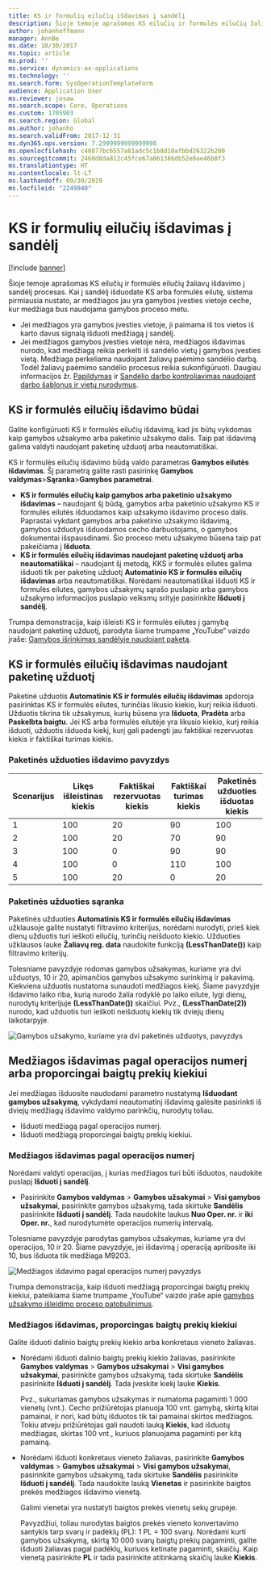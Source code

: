 ```yaml
---
title: KS ir formulių eilučių išdavimas į sandėlį
description: Šioje temoje aprašomas KS eilučių ir formulės eilučių žaliavų išdavimo į sandėlį procesas.
author: johanhoffmann
manager: AnnBe
ms.date: 10/30/2017
ms.topic: article
ms.prod: ''
ms.service: dynamics-ax-applications
ms.technology: ''
ms.search.form: SysOperationTemplateForm
audience: Application User
ms.reviewer: josaw
ms.search.scope: Core, Operations
ms.custom: 1705903
ms.search.region: Global
ms.author: johanho
ms.search.validFrom: 2017-12-31
ms.dyn365.ops.version: 7.2999999999999998
ms.openlocfilehash: c40877bc6557a81adc5c1b8d10afbbd26322b200
ms.sourcegitcommit: 2460d0da812c45fce67a061386db52e0ae46b0f3
ms.translationtype: HT
ms.contentlocale: lt-LT
ms.lasthandoff: 09/30/2019
ms.locfileid: "2249940"
---
```

# <a name="release-bom-and-formula-lines-to-the-warehouse"></a>KS ir formulių eilučių išdavimas į sandėlį

[!include [banner](../includes/banner.md)]

Šioje temoje aprašomas KS eilučių ir formulės eilučių žaliavų išdavimo į sandėlį procesas. Kai į sandėlį išduodate KS arba formulės eilutę, sistema pirmiausia nustato, ar medžiagos jau yra gamybos įvesties vietoje ceche, kur medžiaga bus naudojama gamybos proceso metu.

- Jei medžiagos yra gamybos įvesties vietoje, ji paimama iš tos vietos iš karto davus signalą išduoti medžiagą į sandėlį.
- Jei medžiagos gamybos įvesties vietoje nėra, medžiagos išdavimas nurodo, kad medžiagą reikia perkelti iš sandėlio vietų į gamybos įvesties vietą. Medžiaga perkeliama naudojant žaliavų paėmimo sandėlio darbą. Todėl žaliavų paėmimo sandėlio procesus reikia sukonfigūruoti. Daugiau informacijos žr. [Papildymas](../warehousing/replenishment.md) ir [Sandėlio darbo kontroliavimas naudojant darbo šablonus ir vietų nurodymus](../warehousing/control-warehouse-location-directives.md).

## <a name="methods-for-releasing-bom-and-formula-lines"></a>KS ir formulės eilučių išdavimo būdai

Galite konfigūruoti KS ir formulės eilučių išdavimą, kad jis būtų vykdomas kaip gamybos užsakymo arba paketinio užsakymo dalis. Taip pat išdavimą galima valdyti naudojant paketinę užduotį arba neautomatiškai.

KS ir formulės eilučių išdavimo būdą valdo parametras **Gamybos eilutės išdavimas**. Šį parametrą galite rasti pasirinkę **Gamybos valdymas**\>**Sąranka**\>**Gamybos parametrai**.

- **KS ir formulės eilučių kaip gamybos arba paketinio užsakymo išdavimas** – naudojant šį būdą, gamybos arba paketinio užsakymo KS ir formulės eilutės išduodamos kaip užsakymo išdavimo proceso dalis. Paprastai vykdant gamybos arba paketinio užsakymo išdavimą, gamybos užduotys išduodamos cecho darbuotojams, o gamybos dokumentai išspausdinami. Šio proceso metu užsakymo būsena taip pat pakeičiama į **Išduota**.
- **KS ir formulės eilučių išdavimas naudojant paketinę užduotį arba neautomatiškai** – naudojant šį metodą, KKS ir formulės eilutes galima išduoti tik per paketinę užduotį **Automatinio KS ir formulės eilučių išdavimas** arba neautomatiškai. Norėdami neautomatiškai išduoti KS ir formulės eilutes, gamybos užsakymų sąrašo puslapio arba gamybos užsakymo informacijos puslapio veiksmų srityje pasirinkite **Išduoti į sandėlį**.

Trumpa demonstracija, kaip išleisti KS ir formulės eilutes į gamybą naudojant paketinę užduotį, parodyta šiame trumpame „YouTube“ vaizdo įraše: [Gamybos išrinkimas sandėlyje naudojant paketą](https://www.youtube.com/watch?v=8urAJn50dQ8).

## <a name="releasing-the-bom-and-formula-lines-by-using-a-batch-job"></a>KS ir formulės eilučių išdavimas naudojant paketinę užduotį

Paketinė užduotis **Automatinis KS ir formulės eilučių išdavimas** apdoroja pasirinktas KS ir formulės eilutes, turinčias likusio kiekio, kurį reikia išduoti. Užduotis tikrina tik užsakymus, kurių būsena yra **Išduota**, **Pradėta** arba **Paskelbta baigtu**. Jei KS arba formulės eilutėje yra likusio kiekio, kurį reikia išduoti, užduotis išduoda kiekį, kurį gali padengti jau faktiškai rezervuotas kiekis ir faktiškai turimas kiekis.

### <a name="example-of-a-batch-job-release"></a>Paketinės užduoties išdavimo pavyzdys

| Scenarijus | Likęs išleistinas kiekis | Faktiškai rezervuotas kiekis | Faktiškai turimas kiekis | Paketinės užduoties išduotas kiekis |
|----------|-------------------------------|------------------------------|-------------------------------|------------------------------------|
| 1        | 100                           | 20                           | 90                            | 100                                |
| 2        | 100                           | 20                           | 70                            | 90                                 |
| 3        | 100                           | 0                            | 90                            | 90                                 |
| 4        | 100                           | 0                            | 110                           | 100                                |
| 5        | 100                           | 20                           | 0                             | 20                                 |

### <a name="batch-job-setup"></a>Paketinės užduoties sąranka

Paketinės užduoties **Automatinis KS ir formulės eilučių išdavimas** užklausoje galite nustatyti filtravimo kriterijus, norėdami nurodyti, prieš kiek dienų užduotis turi ieškoti eilučių, turinčių neišduoto kiekio. Užduoties užklausos lauke **Žaliavų reg. data** naudokite funkciją **(LessThanDate())** kaip filtravimo kriterijų.

Tolesniame pavyzdyje rodomas gamybos užsakymas, kuriame yra dvi užduotys, 10 ir 20, apimančios gamybos užsakymo surinkimą ir pakavimą. Kiekviena užduotis nustatoma sunaudoti medžiagos kiekį. Šiame pavyzdyje išdavimo laiko riba, kurią nurodo žalia rodyklė po laiko eilute, lygi dienų, nurodytų kriterijuje **(LessThanDate())** skaičiui. Pvz., **(LessThanDate(2))** nurodo, kad užduotis turi ieškoti neišduotų kiekių tik dviejų dienų laikotarpyje.

![Gamybos užsakymo, kuriame yra dvi paketinės užduotys, pavyzdys](media/bach-job-setup.PNG)

## <a name="releasing-material-per-operation-number-or-in-proportion-to-the-amount-of-finished-goods"></a>Medžiagos išdavimas pagal operacijos numerį arba proporcingai baigtų prekių kiekiui

Jei medžiagas išduosite naudodami parametro nustatymą **Išduodant gamybos užsakymą**, vykdydami neautomatinį išdavimą galėsite pasirinkti iš dviejų medžiagų išdavimo valdymo parinkčių, nurodytų toliau.

- Išduoti medžiagą pagal operacijos numerį.
- Išduoti medžiagą proporcingai baigtų prekių kiekiui.

### <a name="release-material-per-operation-number"></a>Medžiagos išdavimas pagal operacijos numerį

Norėdami valdyti operacijas, į kurias medžiagos turi būti išduotos, naudokite puslapį **Išduoti į sandėlį**.

- Pasirinkite **Gamybos valdymas** \> **Gamybos užsakymai** \> **Visi gamybos užsakymai**, pasirinkite gamybos užsakymą, tada skirtuke **Sandėlis** pasirinkite **Išduoti į sandėlį**. Tada naudokite laukus **Nuo Oper. nr.** ir **iki Oper. nr.**, kad nurodytumėte operacijos numerių intervalą.

Tolesniame pavyzdyje parodytas gamybos užsakymas, kuriame yra dvi operacijos, 10 ir 20. Šiame pavyzdyje, jei išdavimą į operaciją apribosite iki 10, bus išduota tik medžiaga M9203.

![Medžiagos išdavimo pagal operacijos numerį pavyzdys](media/two-operations.PNG)

Trumpa demonstracija, kaip išduoti medžiagą proporcingai baigtų prekių kiekiui, pateikiama šiame trumpame „YouTube“ vaizdo įraše apie [gamybos užsakymo išleidimo proceso patobulinimus](https://www.youtube.com/watch?v=Rm3ojAz6Zu0).

### <a name="release-material-in-proportion-to-the-amount-of-finished-goods"></a>Medžiagos išdavimas, proporcingas baigtų prekių kiekiui

Galite išduoti dalinio baigtų prekių kiekio arba konkretaus vieneto žaliavas.

- Norėdami išduoti dalinio baigtų prekių kiekio žaliavas, pasirinkite **Gamybos valdymas** \> **Gamybos užsakymai** \> **Visi gamybos užsakymai**, pasirinkite gamybos užsakymą, tada skirtuke **Sandėlis** pasirinkite **Išduoti į sandėlį**. Tada įveskite kiekį lauke **Kiekis**.

    Pvz., sukuriamas gamybos užsakymas ir numatoma pagaminti 1 000 vienetų (vnt.). Cecho prižiūrėtojas planuoja 100 vnt. gamybą, skirtą kitai pamainai, ir nori, kad būtų išduotos tik tai pamainai skirtos medžiagos. Tokiu atveju prižiūrėtojas gali naudoti lauką **Kiekis**, kad išduotų medžiagas, skirtas 100 vnt., kuriuos planuojama pagaminti per kitą pamainą.

- Norėdami išduoti konkretaus vieneto žaliavas, pasirinkite **Gamybos valdymas** \> **Gamybos užsakymai** \> **Visi gamybos užsakymai**, pasirinkite gamybos užsakymą, tada skirtuke **Sandėlis** pasirinkite **Išduoti į sandėlį**. Tada naudokite lauką **Vienetas** ir pasirinkite baigtos prekės medžiagos išdavimo vienetą.

    Galimi vienetai yra nustatyti baigtos prekės vienetų sekų grupėje.

    Pavyzdžiui, toliau nurodytas baigtos prekės vieneto konvertavimo santykis tarp svarų ir padėklų (PL): 1 PL = 100 svarų. Norėdami kurti gamybos užsakymą, skirtą 10 000 svarų baigtų prekių pagaminti, galite išduoti žaliavas pagal padėklų, kuriuos ketinate pagaminti, skaičių. Kaip vienetą pasirinkite **PL** ir tada pasirinkite atitinkamą skaičių lauke **Kiekis**.
